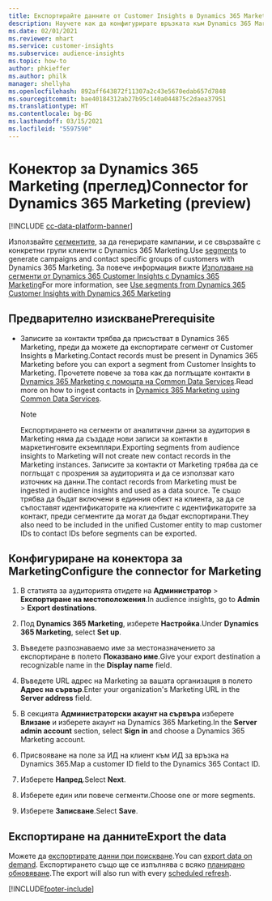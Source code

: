 ```yaml
---
title: Експортирайте данните от Customer Insights в Dynamics 365 Marketing
description: Научете как да конфигурирате връзката към Dynamics 365 Marketing.
ms.date: 02/01/2021
ms.reviewer: mhart
ms.service: customer-insights
ms.subservice: audience-insights
ms.topic: how-to
author: phkieffer
ms.author: philk
manager: shellyha
ms.openlocfilehash: 892aff643872f11307a2c43e5670edab657d7848
ms.sourcegitcommit: bae40184312ab27b95c140a044875c2daea37951
ms.translationtype: HT
ms.contentlocale: bg-BG
ms.lasthandoff: 03/15/2021
ms.locfileid: "5597590"
---
```

# <a name="connector-for-dynamics-365-marketing-preview"></a><span data-ttu-id="39739-103">Конектор за Dynamics 365 Marketing (преглед)</span><span class="sxs-lookup"><span data-stu-id="39739-103">Connector for Dynamics 365 Marketing (preview)</span></span>

[!INCLUDE [cc-data-platform-banner](../includes/cc-data-platform-banner.md)]

<span data-ttu-id="39739-104">Използвайте [сегментите](segments.md), за да генерирате кампании, и се свързвайте с конкретни групи клиенти с Dynamics 365 Marketing.</span><span class="sxs-lookup"><span data-stu-id="39739-104">Use [segments](segments.md) to generate campaigns and contact specific groups of customers with Dynamics 365 Marketing.</span></span> <span data-ttu-id="39739-105">За повече информация вижте [Използване на сегменти от Dynamics 365 Customer Insights с Dynamics 365 Marketing](/dynamics365/marketing/customer-insights-segments)</span><span class="sxs-lookup"><span data-stu-id="39739-105">For more information, see [Use segments from Dynamics 365 Customer Insights with Dynamics 365 Marketing](/dynamics365/marketing/customer-insights-segments)</span></span>

## <a name="prerequisite"></a><span data-ttu-id="39739-106">Предварително изискване</span><span class="sxs-lookup"><span data-stu-id="39739-106">Prerequisite</span></span>

- <span data-ttu-id="39739-107">Записите за контакти трябва да присъстват в Dynamics 365 Marketing, преди да можете да експортирате сегмент от Customer Insights в Marketing.</span><span class="sxs-lookup"><span data-stu-id="39739-107">Contact records must be present in Dynamics 365 Marketing before you can export a segment from Customer Insights to Marketing.</span></span> <span data-ttu-id="39739-108">Прочетете повече за това как да поглъщате контакти в [Dynamics 365 Marketing с помощта на Common Data Services](connect-power-query.md).</span><span class="sxs-lookup"><span data-stu-id="39739-108">Read more on how to ingest contacts in [Dynamics 365 Marketing using Common Data Services](connect-power-query.md).</span></span>

  > [!NOTE]
  > <span data-ttu-id="39739-109">Експортирането на сегменти от аналитични данни за аудитория в Marketing няма да създаде нови записи за контакти в маркетинговите екземпляри.</span><span class="sxs-lookup"><span data-stu-id="39739-109">Exporting segments from audience insights to Marketing will not create new contact records in the Marketing instances.</span></span> <span data-ttu-id="39739-110">Записите за контакти от Marketing трябва да се поглъщат с прозрения за аудиторията и да се използват като източник на данни.</span><span class="sxs-lookup"><span data-stu-id="39739-110">The contact records from Marketing must be ingested in audience insights and used as a data source.</span></span> <span data-ttu-id="39739-111">Те също трябва да бъдат включени в единния обект на клиента, за да се съпоставят идентификаторите на клиентите с идентификаторите за контакт, преди сегментите да могат да бъдат експортирани.</span><span class="sxs-lookup"><span data-stu-id="39739-111">They also need to be included in the unified Customer entity to map customer IDs to contact IDs before segments can be exported.</span></span>

## <a name="configure-the-connector-for-marketing"></a><span data-ttu-id="39739-112">Конфигуриране на конектора за Marketing</span><span class="sxs-lookup"><span data-stu-id="39739-112">Configure the connector for Marketing</span></span>

1. <span data-ttu-id="39739-113">В статията за аудиторията отидете на **Администратор** > **Експортиране на местоположения**.</span><span class="sxs-lookup"><span data-stu-id="39739-113">In audience insights, go to **Admin** > **Export destinations**.</span></span>

1. <span data-ttu-id="39739-114">Под **Dynamics 365 Marketing**, изберете **Настройка**.</span><span class="sxs-lookup"><span data-stu-id="39739-114">Under **Dynamics 365 Marketing**, select **Set up**.</span></span>

1. <span data-ttu-id="39739-115">Въведете разпознаваемо име за местоназначението за експортиране в полето **Показвано име**.</span><span class="sxs-lookup"><span data-stu-id="39739-115">Give your export destination a recognizable name in the **Display name** field.</span></span>

1. <span data-ttu-id="39739-116">Въведете URL адрес на Marketing за вашата организация в полето **Адрес на сървър**.</span><span class="sxs-lookup"><span data-stu-id="39739-116">Enter your organization's Marketing URL in the **Server address** field.</span></span>

1. <span data-ttu-id="39739-117">В секцията **Администраторски акаунт на сървъра** изберете **Влизане** и изберете акаунт на Dynamics 365 Marketing.</span><span class="sxs-lookup"><span data-stu-id="39739-117">In the **Server admin account** section, select **Sign in** and choose a Dynamics 365 Marketing account.</span></span>

1. <span data-ttu-id="39739-118">Присвояване на поле за ИД на клиент към ИД за връзка на Dynamics 365.</span><span class="sxs-lookup"><span data-stu-id="39739-118">Map a customer ID field to the Dynamics 365 Contact ID.</span></span>

1. <span data-ttu-id="39739-119">Изберете **Напред**.</span><span class="sxs-lookup"><span data-stu-id="39739-119">Select **Next**.</span></span>

1. <span data-ttu-id="39739-120">Изберете един или повече сегменти.</span><span class="sxs-lookup"><span data-stu-id="39739-120">Choose one or more segments.</span></span>

1. <span data-ttu-id="39739-121">Изберете **Записване**.</span><span class="sxs-lookup"><span data-stu-id="39739-121">Select **Save**.</span></span>

## <a name="export-the-data"></a><span data-ttu-id="39739-122">Експортиране на данните</span><span class="sxs-lookup"><span data-stu-id="39739-122">Export the data</span></span>

<span data-ttu-id="39739-123">Можете да [експортирате данни при поискване](export-destinations.md).</span><span class="sxs-lookup"><span data-stu-id="39739-123">You can [export data on demand](export-destinations.md).</span></span> <span data-ttu-id="39739-124">Експортирането също ще се изпълнява с всяко [планирано обновяване](system.md#schedule-tab).</span><span class="sxs-lookup"><span data-stu-id="39739-124">The export will also run with every [scheduled refresh](system.md#schedule-tab).</span></span>


[!INCLUDE[footer-include](../includes/footer-banner.md)]